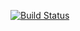 [![Build Status](https://travis-ci.org/Demid5/searchToWork.svg?branch=master)](https://travis-ci.org/Demid5/searchToWork)
